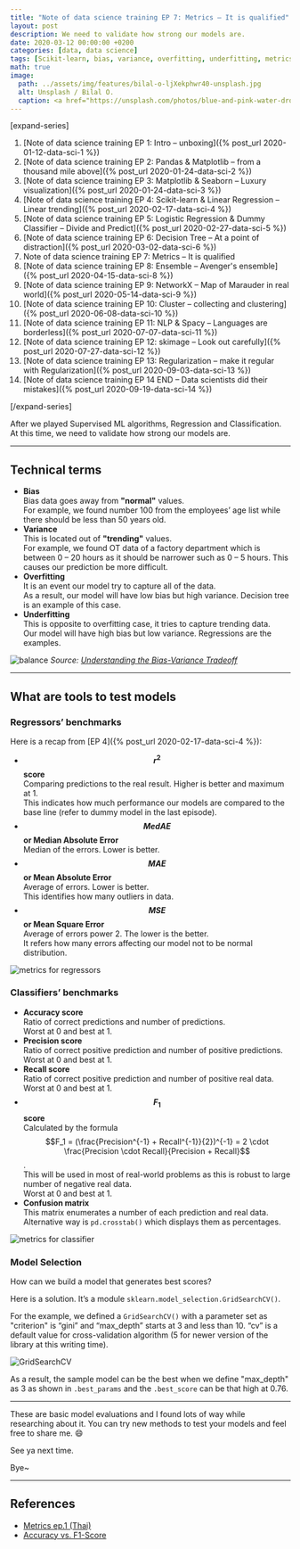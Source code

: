 ```yaml
---
title: "Note of data science training EP 7: Metrics – It is qualified"
layout: post
description: We need to validate how strong our models are.
date: 2020-03-12 00:00:00 +0200
categories: [data, data science]
tags: [Scikit-learn, bias, variance, overfitting, underfitting, metrics, GridSearchCV, Python]
math: true
image:
  path: ../assets/img/features/bilal-o-ljXekphwr40-unsplash.jpg
  alt: Unsplash / Bilal O.
  caption: <a href="https://unsplash.com/photos/blue-and-pink-water-droplets-ljXekphwr40">Unsplash / Bilal O.</a>
---
```


[expand-series]

  1. [Note of data science training EP 1: Intro – unboxing]({% post_url 2020-01-12-data-sci-1 %})
  1. [Note of data science training EP 2: Pandas & Matplotlib – from a thousand mile above]({% post_url 2020-01-24-data-sci-2 %})
  1. [Note of data science training EP 3: Matplotlib & Seaborn – Luxury visualization]({% post_url 2020-01-24-data-sci-3 %})
  1. [Note of data science training EP 4: Scikit-learn & Linear Regression – Linear trending]({% post_url 2020-02-17-data-sci-4 %})
  1. [Note of data science training EP 5: Logistic Regression & Dummy Classifier – Divide and Predict]({% post_url 2020-02-27-data-sci-5 %})
  1. [Note of data science training EP 6: Decision Tree – At a point of distraction]({% post_url 2020-03-02-data-sci-6 %})
  1. Note of data science training EP 7: Metrics – It is qualified
  1. [Note of data science training EP 8: Ensemble – Avenger's ensemble]({% post_url 2020-04-15-data-sci-8 %})
  1. [Note of data science training EP 9: NetworkX – Map of Marauder in real world]({% post_url 2020-05-14-data-sci-9 %})
  1. [Note of data science training EP 10: Cluster – collecting and clustering]({% post_url 2020-06-08-data-sci-10 %})
  1. [Note of data science training EP 11: NLP & Spacy – Languages are borderless]({% post_url 2020-07-07-data-sci-11 %})
  1. [Note of data science training EP 12: skimage – Look out carefully]({% post_url 2020-07-27-data-sci-12 %})
  1. [Note of data science training EP 13: Regularization – make it regular with Regularization]({% post_url 2020-09-03-data-sci-13 %})
  1. [Note of data science training EP 14 END – Data scientists did their mistakes]({% post_url 2020-09-19-data-sci-14 %})

[/expand-series]

After we played Supervised ML algorithms, Regression and Classification. At this time, we need to validate how strong our models are.

---

## Technical terms

- **Bias**  
  Bias data goes away from **"normal"** values.  
  For example, we found number 100 from the employees’ age list while there should be less than 50 years old.
- **Variance**  
  This is located out of **"trending"** values.  
  For example, we found OT data of a factory department which is between 0 – 20 hours as it should be narrower such as 0 – 5 hours. This causes our prediction be more difficult.
- **Overfitting**  
  It is an event our model try to capture all of the data.  
  As a result, our model will have low bias but high variance. Decision tree is an example of this case.
- **Underfitting**  
  This is opposite to overfitting case, it tries to capture trending data.  
  Our model will have high bias but low variance. Regressions are the examples.

![balance](https://bluebirzdotnet.s3.ap-southeast-1.amazonaws.com/note-data-science-eps/ep-07/1_9hPX9pAO3jqLrzt0IE3JzA.png)
*Source: [Understanding the Bias-Variance Tradeoff](https://towardsdatascience.com/understanding-the-bias-variance-tradeoff-165e6942b229)*

---

## What are tools to test models

### Regressors’ benchmarks

Here is a recap from [EP 4]({% post_url 2020-02-17-data-sci-4 %}):

- **$$r^2$$ score**  
  Comparing predictions to the real result. Higher is better and maximum at 1.  
  This indicates how much performance our models are compared to the base line (refer to dummy model in the last episode).
- **$$MedAE$$ or Median Absolute Error**  
  Median of the errors. Lower is better.
- **$$MAE$$ or Mean Absolute Error**  
  Average of errors. Lower is better.  
  This identifies how many outliers in data.
- **$$MSE$$ or Mean Square Error**  
  Average of errors power 2. The lower is the better.  
  It refers how many errors affecting our model not to be normal distribution.

![metrics for regressors](https://bluebirzdotnet.s3.ap-southeast-1.amazonaws.com/note-data-science-eps/ep-07/Screen-Shot-2020-03-15-at-22.04.38.png)

### Classifiers’ benchmarks

- **Accuracy score**  
  Ratio of correct predictions and number of predictions.  
  Worst at 0 and best at 1.
- **Precision score**  
  Ratio of correct positive prediction and number of positive predictions.  
  Worst at 0 and best at 1.
- **Recall score**  
  Ratio of correct positive prediction and number of positive real data.  
  Worst at 0 and best at 1.
- **$$F_1$$ score**  
  Calculated by the formula $$F_1 = (\frac{Precision^{-1} + Recall^{-1}}{2})^{-1} = 2 \cdot \frac{Precision \cdot Recall}{Precision + Recall}$$.  
  This will be used in most of real-world problems as this is robust to large number of negative real data.  
  Worst at 0 and best at 1.
- **Confusion matrix**  
  This matrix enumerates a number of each prediction and real data. Alternative way is `pd.crosstab()` which displays them as percentages.

![metrics for classifier](https://bluebirzdotnet.s3.ap-southeast-1.amazonaws.com/note-data-science-eps/ep-07/Screen-Shot-2020-03-15-at-21.18.40.png)

### Model Selection

How can we build a model that generates best scores?

Here is a solution. It’s a module `sklearn.model_selection.GridSearchCV()`.

For the example, we defined a `GridSearchCV()` with a parameter set as "criterion" is “gini” and “max_depth” starts at 3 and less than 10. “cv” is a default value for cross-validation algorithm (5 for newer version of the library at this writing time).

![GridSearchCV](https://bluebirzdotnet.s3.ap-southeast-1.amazonaws.com/note-data-science-eps/ep-07/Screen-Shot-2020-03-15-at-21.48.41.png)

As a result, the sample model can be the best when we define "max_depth" as 3 as shown in `.best_params` and the `.best_score` can be that high at 0.76.

---

These are basic model evaluations and I found lots of way while researching about it. You can try new methods to test your models and feel free to share me. 😄

See ya next time.

Bye~

---

## References

<!-- - <https://medium.com/@george.drakos62/how-to-select-the-right-evaluation-metric-for-machine-learning-models-part-1-regrression-metrics-3606e25beae0> -->
<!-- - <https://peltarion.com/knowledge-center/documentation/evaluation-view/regression-loss-metrics> -->
- [Metrics ep.1 (Thai)](https://www.bualabs.com/archives/1968/what-is-confusion-matrix-what-is-metrics-accuracy-precision-recall-f1-score-difference-metrics-ep-1/)
- [Accuracy vs. F1-Score](https://medium.com/analytics-vidhya/accuracy-vs-f1-score-6258237beca2)
